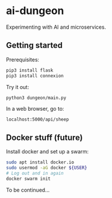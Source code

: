 # ai-dungeon
Experimenting with AI and microservices.

## Getting started

Prerequisites:

```sh
pip3 install flask
pip3 install connexion
```

Try it out:

```sh
python3 dungeon/main.py
```

In a web browser, go to:

```
localhost:5000/api/sheep
```

## Docker stuff (future)

Install docker and set up a swarm:

```sh
sudo apt install docker.io
sudo usermod -aG docker ${USER}
# Log out and in again
docker swarm init
```

To be continued...